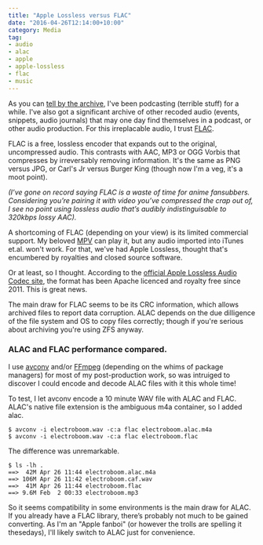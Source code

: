 ```yaml
---
title: "Apple Lossless versus FLAC"
date: "2016-04-26T12:14:00+10:00"
category: Media
tag:
- audio
- alac
- apple
- apple-lossless
- flac
- music
---
```

As you can [tell by the archive], I've been podcasting (terrible stuff) for a while. I've also got a significant archive of other recoded audio (events, snippets, audio journals) that may one day find themselves in a podcast, or other audio production. For this irreplacable audio, I trust [FLAC].

FLAC is a free, lossless encoder that expands out to the original, uncompressed audio. This contrasts with AAC, MP3 or OGG Vorbis that compresses by irreversably removing information. It's the same as PNG versus JPG, or Carl's Jr versus Burger King (though now I'm a veg, it's a moot point).

<p style="font-style:italic" class="aside">(I’ve gone on record saying FLAC is a waste of time for anime fansubbers. Considering you’re pairing it with video you’ve compressed the crap out of, I see no point using lossless audio that’s audibly indistinguisable to 320kbps lossy AAC).</p>

A shortcoming of FLAC (depending on your view) is its limited commercial support. My beloved [MPV] can play it, but any audio imported into iTunes et.al. won't work. For that, we've had Apple Lossless, thought that's encumbered by royalties and closed source software.

Or at least, so I thought. According to the [official Apple Lossless Audio Codec site], the format has been Apache licenced and royalty free since 2011. This is great news. 

The main draw for FLAC seems to be its CRC information, which allows archived files to report data corruption. ALAC depends on the due dilligence of the file system and OS to copy files correctly; though if you're serious about archiving you're using ZFS anyway.

### ALAC and FLAC performance compared.

I use [avconv] and/or [FFmpeg] \(depending on the whims of package managers) for most of my post-production work, so was intruiged to discover I could encode and decode ALAC files with it this whole time!

To test, I let avconv encode a 10 minute WAV file with ALAC and FLAC. ALAC's native file extension is the ambiguous m4a container, so I added alac.

    $ avconv -i electroboom.wav -c:a flac electroboom.alac.m4a
    $ avconv -i electroboom.wav -c:a flac electroboom.flac

The difference was unremarkable.

    $ ls -lh .
    ==>  42M Apr 26 11:44 electroboom.alac.m4a
    ==> 106M Apr 26 11:42 electroboom.caf.wav
    ==>  41M Apr 26 11:44 electroboom.flac
    ==> 9.6M Feb  2 00:33 electroboom.mp3

So it seems compatibility in some environments is the main draw for ALAC. If you already have a FLAC library, there’s probably not much to be gained converting. As I'm an "Apple fanboi" (or however the trolls are spelling it thesedays), I'll likely switch to ALAC just for convenience. 

[tell by the archive]: https://rubenerd.com/show/
[FLAC]: https://xiph.org/flac/
[MPV]: https://mpv.io/
[official Apple Lossless Audio Codec site]: https://alac.macosforge.org/
[avconv]: https://libav.org/avconv.html
[ffmpeg]: https://ffmpeg.org/

